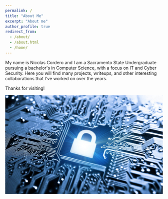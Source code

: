 ```yaml
---
permalink: /
title: "About Me"
excerpt: "About me"
author_profile: true
redirect_from:
  - /about/
  - /about.html
  - /home/
---
```


My name is Nicolas Cordero and I am a Sacramento State Undergraduate pursuing a bachelor's in Computer Science, with a focus on IT and Cyber Security. Here you will find many projects, writeups, and other interesting collaborations that I've worked on over the years.


Thanks for visiting!

![Thanks for visiting!](/images/cybersecurity.jpg)
